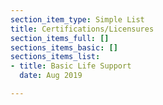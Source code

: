 ```yaml
---
section_item_type: Simple List
title: Certifications/Licensures
section_items_full: []
sections_items_basic: []
sections_items_list:
- title: Basic Life Support
  date: Aug 2019

---
```

